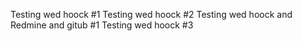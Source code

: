 Testing wed hoock #1
Testing wed hoock #2
Testing wed hoock and Redmine and gitub #1
Testing wed hoock #3